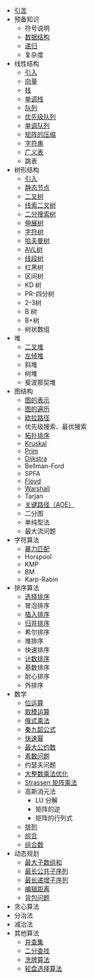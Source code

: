 - [引言](README.md)
- 预备知识
  - 符号说明
  - [数据结构](propaedeutics/data-structure.md)
  - [递归](propaedeutics/recursion.md)
  - 复杂度
- 线性结构
  - [引入](linear/introduction/index.md)
  - [向量](linear/vector/index.md)
  - [栈](linear/stack/index.md)
  - [单调栈](linear/monotone-stack/index.md)
  - [队列](linear/queue/index.md)
  - [优先级队列](linear/priority-queue/index.md)
  - [单调队列](linear/monotone-queue/index.md)
  - [矩阵的压缩](linear/matrix-compression/index.md)
  - [字符串](linear/string/index.md)
  - [广义表](linear/multilist/index.md)
  - 跳表
- 树形结构
  - [引入](tree/introduction/index.md)
  - [静态节点](tree/static-node/index.md)
  - [二叉树](tree/binary-tree/index.md)
  - [线索二叉树](tree/threaded-binary-tree/index.md)
  - [二分搜索树](tree/binary-search-tree/index.md)
  - [伸展树](tree/splay-tree/index.md)
  - [字符树](tree/trie-tree/index.md)
  - [哈夫曼树](tree/huffman-tree/index.md)
  - [AVL树](tree/avl-tree/index.md)
  - [线段树](tree/segment-tree/index.md)
  - 红黑树
  - 区间树
  - KD 树
  - PR-四分树
  - 2-3树
  - B 树
  - B+树
  - 树状数组
- 堆
  - [二叉堆](heap/binary-heap/index.md)
  - [左倾堆](heap/leftist-heap/index.md)
  - 斜堆
  - 树堆
  - 斐波那契堆
- 图结构
  - [图的表示](graph/graph-represence/index.md)
  - [图的遍历](graph/graph-traversal/index.md)
  - [欧拉路径](graph/euler-path/index.md)
  - 优先级搜索、最优搜索
  - [拓扑排序](graph/topological-sort/index.md)
  - [Kruskal](graph/kruskal/index.md)
  - [Prim](graph/prim/index.md)
  - [Dijkstra](graph/dijkstra/index.md)
  - Bellman-Ford
  - SPFA
  - [Floyd](graph/floyd/index.md)
  - [Warshall](graph/warshall/index.md)
  - Tarjan
  - [关键路径（AOE）](graph/critical-path/index.md)
  - 二分图
  - 单纯型法
  - 最大流问题
- 字符算法
  - [暴力匹配](string/brute-match/index.md)
  - Horspool
  - KMP
  - BM
  - Karp-Rabin
- 排序算法
  - [选择排序](sort/select-sort/index.md)
  - 冒泡排序
  - [插入排序](sort/insert-sort/index.md)
  - [归并排序](sort/merge-sort/index.md)
  - 希尔排序
  - 堆排序
  - 快速排序
  - [计数排序](sort/counting-sort/index.md)
  - 基数排序
  - 耐心排序
  - 外排序
- 数学
  - [位运算](math/bit-operation/index.md)
  - [取模运算](math/module-operation/index.md)
  - [俄式乘法](math/russian-peasant-multiplication/index.md)
  - [秦九韶公式](math/horner's-rule/index.md)
  - [快速幂](math/quick-power/index.md)
  - [最大公约数](math/greatest-common-divisor/index.md)
  - [素数问题](math/prime-number/index.md)
  - 约瑟夫问题
  - [大整数乘法优化](math/big-integer-multiplication-optimization/index.md)
  - [Strassen 矩阵乘法](maht/strassen-matrix-muplication/indexs.md)
  - 高斯消元法
    - LU 分解
    - 矩阵的逆
    - 矩阵的行列式
  - [排列](math/permutaion/index.md)
  - [组合](math/combination/index.md)
  - [组合数](math/combinatorial-number/index.md)
- 动态规划
  - [最大子数组和](dynamic-programming/maximum-subarray.md)
  - [最长公共子序列](dynamic-programming/longest-common-subsequence.md)
  - [最长递增子序列](dynamic-programming/longest-increasing-subsequence.md)
  - [编辑距离](dynamic-programming/edit-distance.md)
  - [背包问题](dynamic-programming/pack.md)
- 贪心算法
- 分治法
- 减治法
- 其他算法
  - [并查集](others/union-find-set/index.md)
  - [二分查找](others/binary-search/index.md)
  - [洗牌算法](others/fisher-yates-shuffle/index.md)
  - [轮盘选择算法](others/roulette-wheel-selection/index.md)